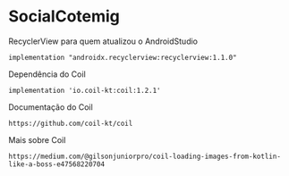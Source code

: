 # SocialCotemig
 
RecyclerView para quem atualizou o AndroidStudio
```
implementation "androidx.recyclerview:recyclerview:1.1.0"
```

Dependência do Coil
```
implementation 'io.coil-kt:coil:1.2.1'
```

Documentação do Coil
```
https://github.com/coil-kt/coil
```

Mais sobre Coil
```
https://medium.com/@gilsonjuniorpro/coil-loading-images-from-kotlin-like-a-boss-e47568220704
```